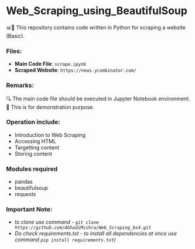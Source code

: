 # Web_Scraping_using_BeautifulSoup

📊📱 This repository contains code written in Python for scraping a website (Basic).

### Files:

- **Main Code File**: `scrape.ipynb`
- **Scraped Website**: `https://news.ycombinator.com/`

### Remarks:
🔍 The main code file should be executed in Jupyter Notebook environment. <br>
🚫 This is for demonstration purpose.

### Operation include:
- Introduction to Web Scraping
- Accessing HTML
- Targetting content
- Storing content

### Modules required
- pandas
- beautifulsoup
- requests
### Important Note: 
- *to clone use command - `git clone https://github.com/AbhadiMishra/Web_Scraping_bs4.git`*
- *Do check requirements.txt - to install all dependencies at once use command `pip install requirements.txt`)*
      
